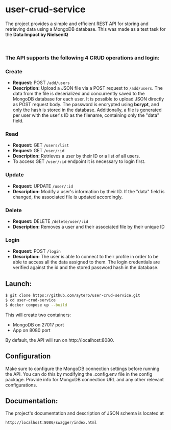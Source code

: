 # user-crud-service
The project provides a simple and efficient REST API for storing and retrieving data using a MongoDB database.
This was made as a test task for the **Data Impact by NielsenIQ**

<br>

### The API supports the following 4 CRUD operations and login:

### Create
- **Request:** POST `/add/users` 
- **Description:** Upload a JSON file via a POST request to `/add/users`. The data from the file is deserialized and concurrently saved to the MongoDB database for each user.
It is possible to upload JSON directly as POST request body.
The password is encrypted using **bcrypt**, and only the hash is stored in the database.
Additionally, a file is generated per user with the user's ID as the filename, containing only the "data" field.

### Read
- **Request:** GET `/users/list`
- **Request:** GET `/user/:id` 
- **Description:** Retrieves a user by their ID or a list of all users.
- To access GET `/user/:id` endpoint it is necessary to login first.

### Update
- **Request:** UPDATE `/user/:id` 
- **Description:** Modify a user's information by their ID. If the "data" field is changed, the associated file is updated accordingly.

### Delete
- **Request:** DELETE `/delete/user/:id`
- **Description:** Removes a user and their associated file by their unique ID

### Login
- **Request:** POST `/login`
- **Description:** The user is able to connect to their profile in order to be able to access all the data assigned to them. 
The login credentials are verified against the id and the stored password hash in the database.


## Launch:

```bash
$ git clone https://github.com/aytero/user-crud-service.git
$ cd user-crud-service
$ docker compose up --build
```

This will create two containers:
* MongoDB on 27017 port
* App on 8080 port

By default, the API will run on http://localhost:8080.


## Configuration
Make sure to configure the MongoDB connection settings before running the API. You can do this by modifying the .config.env file in the config package.
Provide info for MongoDB connection URL and any other relevant configurations.


## Documentation:
The project's documentation and description of JSON schema is located at
```bash
http://localhost:8080/swagger/index.html
```

